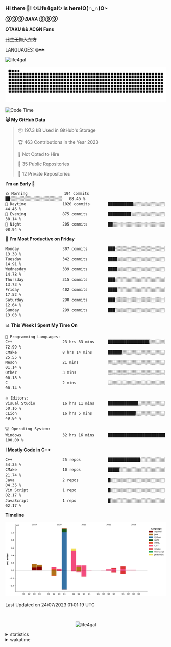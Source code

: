 ### Hi there 👋! ✨Life4gal✨ is here!O(∩_∩)O~

_**⑨⑨⑨ BAKA ⑨⑨⑨**_

**OTAKU && ACGN Fans**

~~此生无悔入东方~~

LANGUAGES: ~~C++~~

<p align="left"> <img src="https://komarev.com/ghpvc/?username=life4gal&label=Profile%20views&color=0e75b6&style=flat" alt="life4gal" /> </p>

![github contribution grid snake animation](https://raw.githubusercontent.com/Life4gal/Life4gal/snake_branch/github-contribution-grid-snake.svg)

<!--START_SECTION:waka-->
![Code Time](http://img.shields.io/badge/Code%20Time-3%2C375%20hrs%206%20mins-blue)

**🐱 My GitHub Data** 

> 📦 197.3 kB Used in GitHub's Storage 
 > 
> 🏆 463 Contributions in the Year 2023
 > 
> 🚫 Not Opted to Hire
 > 
> 📜 35 Public Repositories 
 > 
> 🔑 12 Private Repositories 
 > 
**I'm an Early 🐤** 

```text
🌞 Morning                194 commits         ██░░░░░░░░░░░░░░░░░░░░░░░   08.46 % 
🌆 Daytime                1020 commits        ███████████░░░░░░░░░░░░░░   44.46 % 
🌃 Evening                875 commits         ██████████░░░░░░░░░░░░░░░   38.14 % 
🌙 Night                  205 commits         ██░░░░░░░░░░░░░░░░░░░░░░░   08.94 % 
```
📅 **I'm Most Productive on Friday** 

```text
Monday                   307 commits         ███░░░░░░░░░░░░░░░░░░░░░░   13.38 % 
Tuesday                  342 commits         ████░░░░░░░░░░░░░░░░░░░░░   14.91 % 
Wednesday                339 commits         ████░░░░░░░░░░░░░░░░░░░░░   14.78 % 
Thursday                 315 commits         ███░░░░░░░░░░░░░░░░░░░░░░   13.73 % 
Friday                   402 commits         ████░░░░░░░░░░░░░░░░░░░░░   17.52 % 
Saturday                 290 commits         ███░░░░░░░░░░░░░░░░░░░░░░   12.64 % 
Sunday                   299 commits         ███░░░░░░░░░░░░░░░░░░░░░░   13.03 % 
```


📊 **This Week I Spent My Time On** 

```text
💬 Programming Languages: 
C++                      23 hrs 33 mins      ██████████████████░░░░░░░   72.99 % 
CMake                    8 hrs 14 mins       ██████░░░░░░░░░░░░░░░░░░░   25.55 % 
Meson                    21 mins             ░░░░░░░░░░░░░░░░░░░░░░░░░   01.14 % 
Other                    3 mins              ░░░░░░░░░░░░░░░░░░░░░░░░░   00.18 % 
C                        2 mins              ░░░░░░░░░░░░░░░░░░░░░░░░░   00.14 % 

🔥 Editors: 
Visual Studio            16 hrs 11 mins      █████████████░░░░░░░░░░░░   50.16 % 
CLion                    16 hrs 5 mins       ████████████░░░░░░░░░░░░░   49.84 % 

💻 Operating System: 
Windows                  32 hrs 16 mins      █████████████████████████   100.00 % 
```

**I Mostly Code in C++** 

```text
C++                      25 repos            ██████████████░░░░░░░░░░░   54.35 % 
CMake                    10 repos            █████░░░░░░░░░░░░░░░░░░░░   21.74 % 
Java                     2 repos             █░░░░░░░░░░░░░░░░░░░░░░░░   04.35 % 
Vim Script               1 repo              █░░░░░░░░░░░░░░░░░░░░░░░░   02.17 % 
JavaScript               1 repo              █░░░░░░░░░░░░░░░░░░░░░░░░   02.17 % 
```



**Timeline**

![Lines of Code chart](https://raw.githubusercontent.com/Life4gal/Life4gal/main/assets/bar_graph.png)


 Last Updated on 24/07/2023 01:01:19 UTC
<!--END_SECTION:waka-->

<img src="https://wakatime.com/share/@Life4gal/86c21846-f841-4004-aed1-e1165eb797d6.svg?sanitize=true" alt=""/>

<p align="center"> <img src="./images/⑨.jpg" alt="life4gal" /> </p>

<details>
	<summary>statistics</summary>
	<img src="https://github-profile-trophy.vercel.app/?username=life4gal" alt=""/>
	<img src="https://github-readme-stats.life4gal.vercel.app/api/top-langs/?username=Life4gal&hide=html&show_icons=true&theme=synthwave&cache_seconds=1800" alt=""/>
	<img src="https://github-readme-stats.life4gal.vercel.app/api?username=Life4gal&show_icons=true&theme=synthwave&cache_seconds=1800" alt=""/>
</details>

<details>
	<summary>wakatime</summary>
	<img src="https://wakatime.com/share/@Life4gal/404666b2-d1ff-4388-94e0-a1935d341f14.svg?sanitize=true" alt=""/>
	<img src="https://wakatime.com/share/@Life4gal/972212ce-6084-4d98-a326-1997606ddf37.svg?sanitize=true" alt=""/>
	<img src="https://wakatime.com/share/@Life4gal/7ae4ead0-e1fd-412a-afcb-da977a5ae5e9.svg?sanitize=true" alt=""/>
</details>
